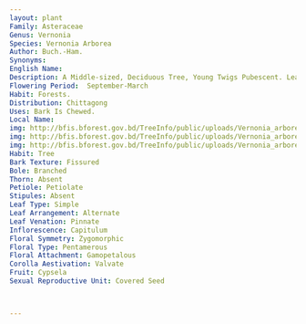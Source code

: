 ```yaml
---
layout: plant
Family: Asteraceae
Genus: Vernonia
Species: Vernonia Arborea
Author: Buch.-Ham.
Synonyms: 
English Name: 
Description: A Middle-sized, Deciduous Tree, Young Twigs Pubescent. Leaves Elliptic, Oblong-elliptic Or Ovate-elliptic, Acuminate, Entire Or Sinuate, Up To 20 Ã— 8 Cm, Coriaceous, Glabrous Above, Uniformly Pubescent Or Only On The Nerves Beneath, Petioled. Inflorescence A Capitulum, Loose, Terminal, Ferruginous Pubescent Panicles, 4-6 Flowered. Involucral Bracts 5-6 Seriate, Obtuse Or Subacute, Fulvously Pubescent At The Tip. Fruit An Achene, 3.5 Mm Long, Angled Or Ribbed, Glabrous Or Sparsely Pubescent, Glandular, Pappus White Or Pale, Uniseriate.
Flowering Period:  September-March
Habit: Forests.
Distribution: Chittagong
Uses: Bark Is Chewed.
Local Name: 
img: http://bfis.bforest.gov.bd/TreeInfo/public/uploads/Vernonia_arborea.jpg
img: http://bfis.bforest.gov.bd/TreeInfo/public/uploads/Vernonia_arborea1.jpg
img: http://bfis.bforest.gov.bd/TreeInfo/public/uploads/Vernonia_arborea2.jpg
Habit: Tree
Bark Texture: Fissured
Bole: Branched
Thorn: Absent
Petiole: Petiolate
Stipules: Absent
Leaf Type: Simple
Leaf Arrangement: Alternate
Leaf Venation: Pinnate
Inflorescence: Capitulum
Floral Symmetry: Zygomorphic
Floral Type: Pentamerous
Floral Attachment: Gamopetalous
Corolla Aestivation: Valvate
Fruit: Cypsela
Sexual Reproductive Unit: Covered Seed



---
```


